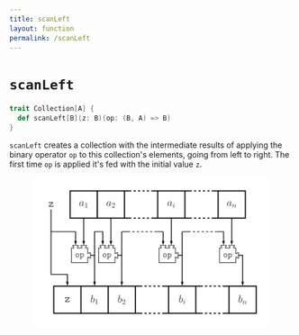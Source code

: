 ```yaml
---
title: scanLeft
layout: function
permalink: /scanLeft
---
```


# `scanLeft`

~~~ scala
trait Collection[A] {
  def scanLeft[B](z: B)(op: (B, A) => B)
}
~~~

`scanLeft` creates a collection with the intermediate results of applying the binary operator `op` to this collection's elements, going from left to right. The first time `op` is applied it's fed with the initial value `z`.

<figure class="diagram">
  <img src="images/scanLeft.svg" alt="scanLeft function">
  <!-- <figcaption class="diagram-desc"></figcaption> -->
</figure>
